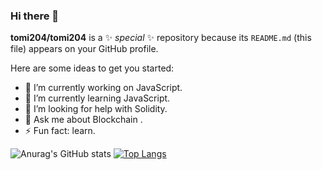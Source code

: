 ### Hi there 👋


**tomi204/tomi204** is a ✨ _special_ ✨ repository because its `README.md` (this file) appears on your GitHub profile.

Here are some ideas to get you started:

- 🔭 I’m currently working on JavaScript.
- 🌱 I’m currently learning JavaScript.
- 🤔 I’m looking for help with Solidity.
- 💬 Ask me about Blockchain .
- ⚡ Fun fact: learn.



![Anurag's GitHub stats](https://github-readme-stats.vercel.app/api?username=tomi204&show_icons=true&theme=dark&hide_border=false)
[![Top Langs](https://github-readme-stats.vercel.app/api/top-langs/?username=tomi204&layout=compact&theme=dark&hide_border=false)](https://github.com/anuraghazra/github-readme-stats)

